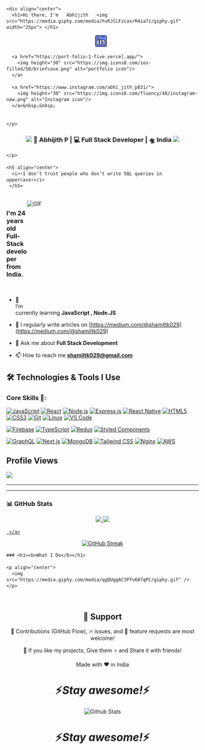 <!doctype html>
<html lang="en">
  <head>
    <meta charset="UTF-8" />
    <link rel="icon" type="image/svg+xml" href="/vite.svg" />
    <meta name="viewport" content="width=device-width, initial-scale=1.0" />
    <title>Vite + React</title>
  </head>
  <body>

    <div align="center">
      <h1>Hi there, I'm   Abhijith   <img src="https://media.giphy.com/media/hvRJCLFzcasrR4ia7z/giphy.gif" width="25px"> </h1>
      
      
   
   </div>
   
   <p align='center'>
      <a href="https://www.linkedin.com/in/shamilbin/"><img height="30" src="https://raw.githubusercontent.com/8bithemant/8bithemant/master/linkedin.png?raw=true"></a>&nbsp;&nbsp;

      <a href="https://port-folio-1-five.vercel.app/">
        <img height="30" src="https://img.icons8.com/ios-filled/50/briefcase.png" alt="portfolio icon"/>
      </a>
      
      <a href="https://www.instagram.com/abhi_jith_p831/">
        <img height="30" src="https://img.icons8.com/fluency/48/instagram-new.png" alt="Instagram icon"/>
      </a>&nbsp;&nbsp;
      

    </p>
   
   
   
   <div align="center">
   <h3><img src="https://media.giphy.com/media/WUlplcMpOCEmTGBtBW/giphy.gif" width="30"> 🙎 Abhijith P | 💻 Full Stack Developer | 🛸 India <img src="https://media.giphy.com/media/WUlplcMpOCEmTGBtBW/giphy.gif" width="30"></h3>
   </div>
   
   
   
   <p align="center">
   
   
    </p>
    
    <h5 align="center">
      <i>⚡️I don’t trust people who don’t write SQL queries in uppercase⚡️</i>
     </h5>
    
    
   <br />
   <img align="right" height="270px" width="450px" alt="GIF" src="https://media.giphy.com/media/3FjEPbKqEPhPpmC8uY/giphy.gif" />
   <p align="center">
     <h3> I'm 24 years old Full-Stack developer from India.</h3>
   </p>
   
   
   
   
   
   
   
   <p align="left"> <a href="https://twitter.com/" target="blank"><img src="https://img.shields.io/twitter/follow/?logo=twitter&style=for-the-badge" alt="" /></a> </p>
   
   
   
   - 🌱 I’m currently learning **JavaScript , Node.JS**
   
   - 📝 I regularly write articles on [https://medium.com/@shamiltk029](https://medium.com/@shamiltk029)
   
   - 💬 Ask me about **Full Stack Development**
   
   - 📫 How to reach me **shamiltk029@gmail.com**
   
   
   ## 🛠 Technologies & Tools I Use
   
   
   <p align="center">
     <!-- For more icons please follow  https://github.com/MikeCodesDotNET/ColoredBadges -->
    
   
   ### **Core Skills** 🔧:
   
   [<img src="https://img.shields.io/badge/JavaScript-282C34?logo=javascript&logoColor=F7DF1E" alt="JavaScript" title="JavaScript" height="25" />](#)
   [<img src="https://img.shields.io/badge/React-282C34?logo=react&logoColor=61DAFB" alt="React" title="React" height="25" />](#)
   [<img src="https://img.shields.io/badge/Node.js-282C34?logo=node.js&logoColor=339933" alt="Node.js" title="Node.js" height="25" />](#)
   [<img src="https://img.shields.io/badge/Express.js-282C34?logo=express&logoColor=FFFFFF" alt="Express.js" title="Express.js" height="25" />](#)
   [<img src="https://img.shields.io/badge/React%20Native-282C34?logo=react&logoColor=61DAFB" alt="React Native" title="React Native" height="25" />](#)
   [<img src="https://img.shields.io/badge/HTML5-282C34?logo=html5&logoColor=E34F26" alt="HTML5" title="HTML5" height="25" />](#)
   [<img src="https://img.shields.io/badge/CSS3-282C34?logo=css3&logoColor=1572B6" alt="CSS3" title="CSS3" height="25" />](#)
   [<img src="https://img.shields.io/badge/Git-282C34?logo=git&logoColor=F05032" alt="Git" title="Git" height="25" />](#)
   [<img src="https://img.shields.io/badge/Linux-282C34?logo=linux&logoColor=FCC624" alt="Linux" title="Linux" height="25" />](#)
   [<img src="https://img.shields.io/badge/VS%20Code-282C34?logo=visual-studio-code&logoColor=007ACC" alt="VS Code" title="VS Code" height="25" />](#)
   
   </p>
   

   
   [<img src="https://img.shields.io/badge/Firebase-282C34?logo=firebase&logoColor=FFCA28" alt="Firebase" title="Firebase" height="25" />](#)
   [<img src="https://img.shields.io/badge/TypeScript-282C34?logo=typescript&logoColor=3178C6" alt="TypeScript" title="TypeScript" height="25" />](#)
   [<img src="https://img.shields.io/badge/Redux-282C34?logo=redux&logoColor=764ABC" alt="Redux" title="Redux" height="25" />](#)
   [<img src="https://img.shields.io/badge/Styled%20Components-282C34?logo=styled-components&logoColor=DB7093" alt="Styled Components" title="Styled Components" height="25" />](#)
   

   
   [<img src="https://img.shields.io/badge/GraphQL-282C34?logo=graphql&logoColor=E10098" alt="GraphQL" title="GraphQL" height="25" />](#)
   [<img src="https://img.shields.io/badge/Next.js-282C34?logo=next.js&logoColor=FFFFFF" alt="Next.js" title="Next.js" height="25" />](#)
   [<img src="https://img.shields.io/badge/MongoDB-282C34?logo=mongodb&logoColor=47A248" alt="MongoDB" title="MongoDB" height="25" />](#)
   [<img src="https://img.shields.io/badge/Tailwind%20CSS-282C34?logo=tailwind-css&logoColor=38B2AC" alt="Tailwind CSS" title="Tailwind CSS" height="25" />](#)
   [<img src="https://img.shields.io/badge/Nginx-282C34?logo=nginx&logoColor=009639" alt="Nginx" title="Nginx" height="25" />](#)
   [<img src="https://img.shields.io/badge/AWS-282C34?logo=amazonaws&logoColor=FF9900" alt="AWS" title="AWS" height="25" />](#)
   

   
   <h2 align="left">Profile Views</h2>
   <img src="https://profile-counter.glitch.me/shamilbin/count.svg" />
   
   ---
   
   ---
   
   ### 📊 GitHub Stats  
   
   <p align="center">
     <a href="https://github.com/shamilbin">
       <img height="180em" src="https://github-readme-stats.vercel.app/api?username=shamilbin&show_icons=true&theme=radical&include_all_commits=true&count_private=true" />
       <img height="180em" src="https://github-readme-stats.vercel.app/api/top-langs/?username=shamilbin&layout=compact&langs_count=8&theme=radical" />
        
     </a>
     
      
   </p>
   
   <p align="center">
     <a href="https://git.io/streak-stats">
       <img src="https://github-readme-streak-stats.herokuapp.com?user=shamilbin&theme=radical" alt="GitHub Streak" />
     </a>
   </p>
   
   
   
   
   
    ### <h1><b>What I Do</b></h1>
   
    <p align="center">
      <img src="https://media.giphy.com/media/qgQUggAC3Pfv687qPC/giphy.gif" />
    </p>
    
      
   
      
   <br />
   
   <h2 align="center">🤝 Support</h2>
   
   <p align="center">🎀 Contributions (GitHub Flow), 🔥 issues, and 🥮 feature requests are most welcome!</p>
   
   <p align="center">💙 If you like my projects, Give them ⭐ and Share it with friends!</p>
   </p>
   <p align="center">Made with ❤️ in India</p>
   
   <h1 align='center'>⚡️<i>Stay awesome!</i>⚡️</h1>
  
   <p align="center">
           <img src="https://raw.githubusercontent.com/mayhemantt/mayhemantt/Update/svg/Bottom.svg" alt="Github Stats" />
   </p>
   
   <h1 align='center'>⚡️<i>Stay awesome!</i>⚡️</h1>
   
   

   
  </body>
</html>
